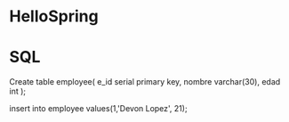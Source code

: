 # HelloSpring

# SQL
Create table employee(
e_id serial primary key,
	nombre varchar(30),
	edad int
);

insert into employee values(1,'Devon Lopez', 21);
